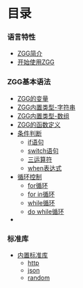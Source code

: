 # 目录


### 语言特性

* [ZGG简介](README.md)
* [开始使用ZGG](chapter01-general/getstarted.md)

### ZGG基本语法

* [ZGG的变量](chapter02-syntax/variables.md)
* [ZGG内置类型-字符串](chapter02-syntax/type_str.md)
* [ZGG内置类型-数组](chapter02-syntax/type_array.md)
* [ZGG的函数定义]()
* [条件判断]()
  * [if语句]()
  * [switch语句]()
  * [三运算符]()
  * [when表达式]()
* [循环控制]()
  * [for循环]()
  * [for in循环]()
  * [while循环]()
  * [do while循环]()
* 
### 标准库

* [内置标准库](chapter03-libraries/builtins.md)
  * [http](chapter03-libraries/builtins_http.md)
  * [json](chapter03-libraries/builtins_json.md)
  * [random](chapter03-libraries/builtins_random.md)